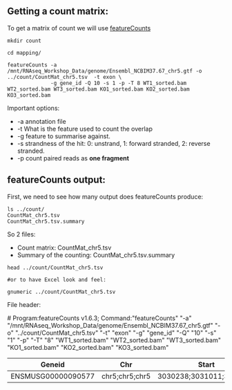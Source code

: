 ## Getting a count matrix:

To get a matrix of count we will use [featureCounts ](https://www.ncbi.nlm.nih.gov/pubmed/23558742)

```
mkdir count

cd mapping/

featureCounts -a /mnt/RNAseq_Workshop_Data/genome/Ensembl_NCBIM37.67_chr5.gtf -o ../count/CountMat_chr5.tsv  -t exon \
              -g gene_id -Q 10 -s 1 -p -T 8 WT1_sorted.bam WT2_sorted.bam WT3_sorted.bam KO1_sorted.bam KO2_sorted.bam KO3_sorted.bam

```

Important options:

  * -a annotation file
  * -t What is the feature used to count the overlap
  * -g feature to summarise against.
  * -s strandness of the hit: 0: unstrand, 1: forward stranded, 2: reverse stranded.
  * -p count paired reads as __one fragment__

## featureCounts output:

First, we need to see how many output does featureCounts produce:

```
ls ../count/
CountMat_chr5.tsv 
CountMat_chr5.tsv.summary
```

So 2 files:

  * Count matrix: CountMat_chr5.tsv
  * Summary of the counting: CountMat_chr5.tsv.summary

```
head ../count/CountMat_chr5.tsv

#or to have Excel look and feel:

gnumeric ../count/CountMat_chr5.tsv 

```

File header:

\# Program:featureCounts v1.6.3; Command:"featureCounts" "-a" "/mnt/RNAseq_Workshop_Data/genome/Ensembl_NCBIM37.67_chr5.gtf" "-o" "../count/CountMat_chr5.tsv" "-t" "exon" "-g" "gene_id" "-Q" "10" "-s" "1" "-p" "-T" "8" "WT1_sorted.bam" "WT2_sorted.bam" "WT3_sorted.bam" "KO1_sorted.bam" "KO2_sorted.bam" "KO3_sorted.bam"



Geneid | Chr | Start | End | Strand | Length | WT1_sorted.bam | WT2_sorted.bam | WT3_sorted.bam | KO1_sorted.bam | KO2_sorted.bam | KO3_sorted.bam
------ | --- | ----- | --- | ------ | ------ | -------------- | -------------- | -------------- | -------------- | -------------- | --------------
ENSMUSG00000090577 | chr5;chr5;chr5 | 3030238;3031011;3031960 | 3030381;3031194;3032082 | +;+;+ | 451 | 0 | 0 | 0 | 0 | 0 | 0
